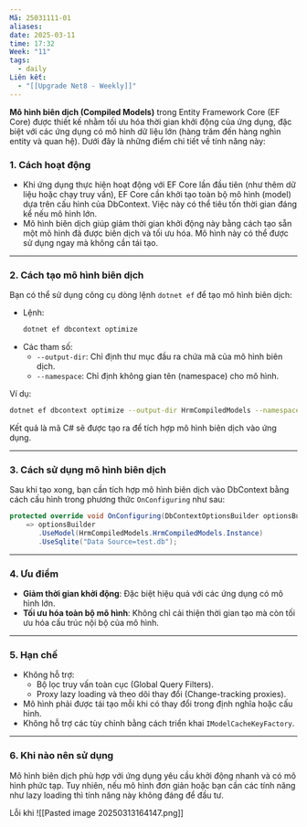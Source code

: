 ```yaml
---
Mã: 25031111-01
aliases: 
date: 2025-03-11
time: 17:32
Week: "11"
tags:
  - daily
Liên kết:
  - "[[Upgrade Net8 - Weekly]]"
---
```

**Mô hình biên dịch (Compiled Models)** trong Entity Framework Core (EF Core) được thiết kế nhằm tối ưu hóa thời gian khởi động của ứng dụng, đặc biệt với các ứng dụng có mô hình dữ liệu lớn (hàng trăm đến hàng nghìn entity và quan hệ). Dưới đây là những điểm chi tiết về tính năng này:

### 1. **Cách hoạt động**
- Khi ứng dụng thực hiện hoạt động với EF Core lần đầu tiên (như thêm dữ liệu hoặc chạy truy vấn), EF Core cần khởi tạo toàn bộ mô hình (model) dựa trên cấu hình của DbContext. Việc này có thể tiêu tốn thời gian đáng kể nếu mô hình lớn.
- Mô hình biên dịch giúp giảm thời gian khởi động này bằng cách tạo sẵn một mô hình đã được biên dịch và tối ưu hóa. Mô hình này có thể được sử dụng ngay mà không cần tái tạo.

---

### 2. **Cách tạo mô hình biên dịch**
Bạn có thể sử dụng công cụ dòng lệnh `dotnet ef` để tạo mô hình biên dịch:
- Lệnh:
  ```bash
  dotnet ef dbcontext optimize
  ```
- Các tham số:
  - `--output-dir`: Chỉ định thư mục đầu ra chứa mã của mô hình biên dịch.
  - `--namespace`: Chỉ định không gian tên (namespace) cho mô hình.

Ví dụ:
```bash
dotnet ef dbcontext optimize --output-dir HrmCompiledModels --namespace HrmCompiledModels --verbose
```

Kết quả là mã C# sẽ được tạo ra để tích hợp mô hình biên dịch vào ứng dụng.

---

### 3. **Cách sử dụng mô hình biên dịch**
Sau khi tạo xong, bạn cần tích hợp mô hình biên dịch vào DbContext bằng cách cấu hình trong phương thức `OnConfiguring` như sau:

```csharp
protected override void OnConfiguring(DbContextOptionsBuilder optionsBuilder)
    => optionsBuilder
       .UseModel(HrmCompiledModels.HrmCompiledModels.Instance)
       .UseSqlite("Data Source=test.db");
```

---

### 4. **Ưu điểm**
- **Giảm thời gian khởi động**: Đặc biệt hiệu quả với các ứng dụng có mô hình lớn.
- **Tối ưu hóa toàn bộ mô hình**: Không chỉ cải thiện thời gian tạo mà còn tối ưu hóa cấu trúc nội bộ của mô hình.

---

### 5. **Hạn chế**
- Không hỗ trợ:
  - Bộ lọc truy vấn toàn cục (Global Query Filters).
  - Proxy lazy loading và theo dõi thay đổi (Change-tracking proxies).
- Mô hình phải được tái tạo mỗi khi có thay đổi trong định nghĩa hoặc cấu hình.
- Không hỗ trợ các tùy chỉnh bằng cách triển khai `IModelCacheKeyFactory`.

---

### 6. **Khi nào nên sử dụng**
Mô hình biên dịch phù hợp với ứng dụng yêu cầu khởi động nhanh và có mô hình phức tạp. Tuy nhiên, nếu mô hình đơn giản hoặc bạn cần các tính năng như lazy loading thì tính năng này không đáng để đầu tư.



Lỗi khi 
![[Pasted image 20250313164147.png]]
